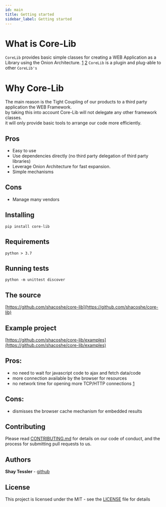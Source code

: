 ```yaml
---
id: main
title: Getting started
sidebar_label: Getting started
---
```


# What is Core-Lib

`CoreLib` provides basic simple classes for creating a WEB Application as a Library using the Onion Architecture. [1](https://www.codeguru.com/csharp/csharp/cs_misc/designtechniques/understanding-onion-architecture.html) [2](https://www.google.com/search?sxsrf=ACYBGNT0NhYbUZLnDQbC9b6uPBqjZmjwgw%3A1579104811273&ei=KzofXuOfEO3IgwfngLPwAg&q=onion+Architecture&oq=onion+Architecture&gs_l=psy-ab.12...0.0..109691...0.0..0.0.0.......0......gws-wiz.oEYi3afxy_c&ved=0ahUKEwij4drq_4XnAhVt5OAKHWfADC4Q4dUDCAs)
`CoreLib` is a plugin and plug-able to other `CoreLib's`   

# Why Core-Lib

The main reason is the Tight Coupling of our products to a third party application the WEB Framework.   
by taking this into account Core-Lib will not delegate any other framework classes.    
it will only provide basic tools to arrange our code more efficiently.

## Pros
* Easy to use
* Use dependencies directly (no third party delegation of third party libraries)
* Leverage Onion Architecture for fast expansion.
* Simple mechanisms   

## Cons
* Manage many vendors 


## Installing

    pip install core-lib

## Requirements

    python > 3.7

## Running tests

    python -m unittest discover

## The source

[https://github.com/shacoshe/core-lib](https://github.com/shacoshe/core-lib)
   
## Example project

[https://github.com/shacoshe/core-lib/examples](https://github.com/shacoshe/core-lib/examples)

## Pros:    
* no need to wait for javascript code to ajax and fetch data/code  
* more connection available by the browser for resources 
* no network time for opening more TCP/HTTP connections [1](https://www.cse.iitk.ac.in/users/dheeraj/cs425/lec14.html)

## Cons:    
* dismisses the browser cache mechanism for embedded results

## Contributing

Please read [CONTRIBUTING.md](https://gist.github.com/PurpleBooth/b24679402957c63ec426) for details on our code of conduct, and the process for submitting pull requests to us.


## Authors

**Shay Tessler**  - [github](https://github.com/shacoshe)


## License

This project is licensed under the MIT - see the [LICENSE](https://github.com/shacoshe/core-lib/blob/master/LICENSE) file for details

